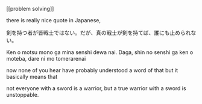 [[problem solving]]


there is really nice quote in Japanese,  

剣を持つ者が皆戦士ではない。だが、真の戦士が剣を持てば、誰にも止められない。

Ken o motsu mono ga mina senshi dewa nai. Daga, shin no senshi ga ken o moteba, dare ni mo tomerarenai

now none of you hear have probably understood a word of that but it basically means that    

not everyone with a sword is a warrior, but a true warrior with a sword is unstoppable.  